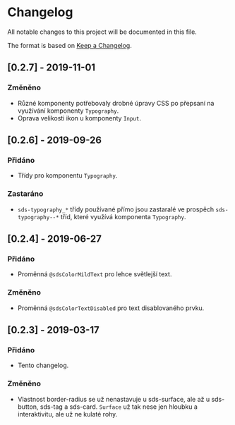 # Changelog
All notable changes to this project will be documented in this file.

The format is based on [Keep a Changelog](https://keepachangelog.com/en/1.0.0/).

## [0.2.7] - 2019-11-01
### Změněno
- Různé komponenty potřebovaly drobné úpravy CSS po přepsaní na využívání komponenty `Typography`.
- Oprava velikosti ikon u komponenty `Input`.

## [0.2.6] - 2019-09-26
### Přidáno
- Třídy pro komponentu `Typography`.

### Zastaráno
- `sds-typography_*` třídy používané přímo jsou zastaralé ve prospěch `sds-typography--*` tříd, které využívá komponenta `Typography`.

## [0.2.4] - 2019-06-27
### Přidáno
- Proměnná `@sdsColorMildText` pro lehce světlejší text.

### Změněno
- Proměnná `@sdsColorTextDisabled` pro text disablovaného prvku.

## [0.2.3] - 2019-03-17
### Přidáno
- Tento changelog.

### Změněno
- Vlastnost border-radius se už nenastavuje u sds-surface, ale až u sds-button, sds-tag a sds-card. `Surface` už tak nese jen hloubku a interaktivitu, ale už ne kulaté rohy.
